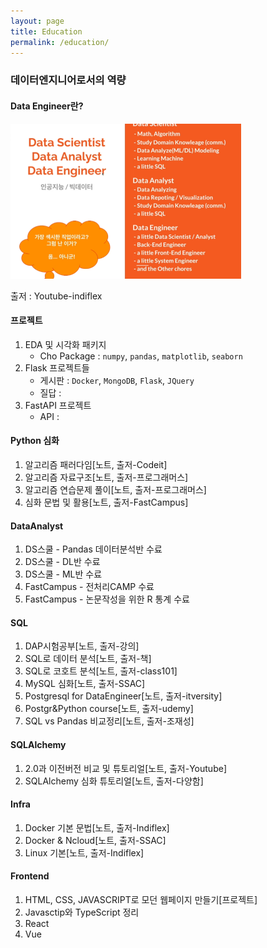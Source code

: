 ```yaml
---
layout: page
title: Education
permalink: /education/
---
```


### 데이터엔지니어로서의 역량

#### Data Engineer란?

<img src="https://raw.githubusercontent.com/is3js/screenshots/main/image-20210814231919112.png" alt="image-20210814231919112" style="zoom:50%;" />
<p>

출저 : Youtube-indiflex
<br>

#### 프로젝트

1. EDA 및 시각화 패키지
   - Cho Package : `numpy`, `pandas`, `matplotlib`, `seaborn`
2. Flask 프로젝트들
   - 게시판 : `Docker`, `MongoDB`, `Flask`, `JQuery`
   - 질답 :
3. FastAPI 프로젝트
   - API :

#### Python 심화

1. 알고리즘 패러다임[노트, 출저-Codeit]
2. 알고리즘 자료구조[노트, 출저-프로그래머스]
3. 알고리즘 연습문제 풀이[노트, 출저-프로그래머스]
4. 심화 문법 및 활용[노트, 출저-FastCampus]

#### DataAnalyst

1. DS스쿨 - Pandas 데이터분석반 수료
2. DS스쿨 - DL반 수료
3. DS스쿨 - ML반 수료
4. FastCampus - 전처리CAMP 수료
5. FastCampus - 논문작성을 위한 R 통계 수료

#### SQL

1. DAP시험공부[노트, 출저-강의]
2. SQL로 데이터 분석[노트, 출저-책]
3. SQL로 코호트 분석[노트, 출저-class101]
4. MySQL 심화[노트, 출저-SSAC]
5. Postgresql for DataEngineer[노트, 출저-itversity]
6. Postgr&Python course[노트, 출저-udemy]
7. SQL vs Pandas 비교정리[노트, 출저-조재성]

#### SQLAlchemy

1. 2.0과 이전버전 비교 및 튜토리얼[노트, 출저-Youtube]
2. SQLAlchemy 심화 튜토리얼[노트, 출저-다양함]

#### Infra

1. Docker 기본 문법[노트, 출저-Indiflex]
2. Docker & Ncloud[노트, 출저-SSAC]
3. Linux 기본[노트, 출저-Indiflex]

#### Frontend

1. HTML, CSS, JAVASCRIPT로 모던 웹페이지 만들기[프로젝트]
2. Javasctip와 TypeScript 정리
3. React
4. Vue
